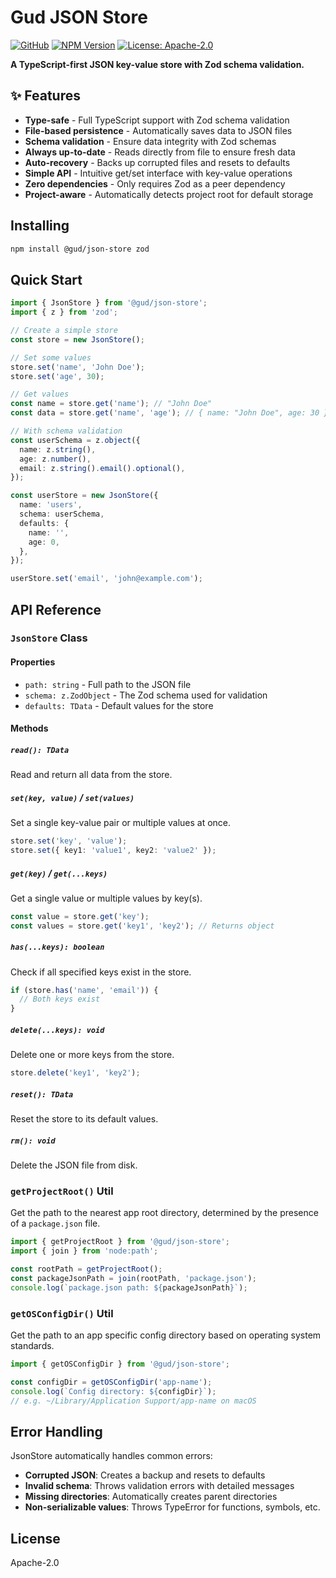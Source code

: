 # Gud JSON Store

[![GitHub](https://img.shields.io/badge/ryangoree%2Fgud--json--store-151b23?logo=github)](https://github.com/ryangoree/gud-json-store)
[![NPM
Version](https://img.shields.io/badge/%40gud%2Fjson--store-cb3837?logo=npm)](https://npmjs.com/package/@gud/json-store)
[![License:
Apache-2.0](https://img.shields.io/badge/Apache%202.0-23454d?logo=apache)](./LICENSE)

**A TypeScript-first JSON key-value store with Zod schema validation.**

## ✨ Features

- **Type-safe** - Full TypeScript support with Zod schema validation
- **File-based persistence** - Automatically saves data to JSON files
- **Schema validation** - Ensure data integrity with Zod schemas
- **Always up-to-date** - Reads directly from file to ensure fresh data
- **Auto-recovery** - Backs up corrupted files and resets to defaults
- **Simple API** - Intuitive get/set interface with key-value operations
- **Zero dependencies** - Only requires Zod as a peer dependency
- **Project-aware** - Automatically detects project root for default storage

## Installing

```sh
npm install @gud/json-store zod
```

## Quick Start

```typescript
import { JsonStore } from '@gud/json-store';
import { z } from 'zod';

// Create a simple store
const store = new JsonStore();

// Set some values
store.set('name', 'John Doe');
store.set('age', 30);

// Get values
const name = store.get('name'); // "John Doe"
const data = store.get('name', 'age'); // { name: "John Doe", age: 30 }

// With schema validation
const userSchema = z.object({
  name: z.string(),
  age: z.number(),
  email: z.string().email().optional(),
});

const userStore = new JsonStore({
  name: 'users',
  schema: userSchema,
  defaults: {
    name: '',
    age: 0,
  },
});

userStore.set('email', 'john@example.com');
```

## API Reference

### `JsonStore` Class

#### Properties

- `path: string` - Full path to the JSON file
- `schema: z.ZodObject` - The Zod schema used for validation
- `defaults: TData` - Default values for the store

#### Methods

##### `read(): TData`
Read and return all data from the store.

##### `set(key, value)` / `set(values)`
Set a single key-value pair or multiple values at once.

```typescript
store.set('key', 'value');
store.set({ key1: 'value1', key2: 'value2' });
```

##### `get(key)` / `get(...keys)`
Get a single value or multiple values by key(s).

```typescript
const value = store.get('key');
const values = store.get('key1', 'key2'); // Returns object
```

##### `has(...keys): boolean`
Check if all specified keys exist in the store.

```typescript
if (store.has('name', 'email')) {
  // Both keys exist
}
```

##### `delete(...keys): void`
Delete one or more keys from the store.

```typescript
store.delete('key1', 'key2');
```

##### `reset(): TData`
Reset the store to its default values.

##### `rm(): void`
Delete the JSON file from disk.

### `getProjectRoot()` Util

Get the path to the nearest app root directory, determined by the presence of a
`package.json` file.

```typescript
import { getProjectRoot } from '@gud/json-store';
import { join } from 'node:path';

const rootPath = getProjectRoot();
const packageJsonPath = join(rootPath, 'package.json');
console.log(`package.json path: ${packageJsonPath}`);
```

### `getOSConfigDir()` Util

Get the path to an app specific config directory based on operating system
standards.

```typescript
import { getOSConfigDir } from '@gud/json-store';

const configDir = getOSConfigDir('app-name');
console.log(`Config directory: ${configDir}`);
// e.g. ~/Library/Application Support/app-name on macOS
```

## Error Handling

JsonStore automatically handles common errors:

- **Corrupted JSON**: Creates a backup and resets to defaults
- **Invalid schema**: Throws validation errors with detailed messages
- **Missing directories**: Automatically creates parent directories
- **Non-serializable values**: Throws TypeError for functions, symbols, etc.

## License

Apache-2.0